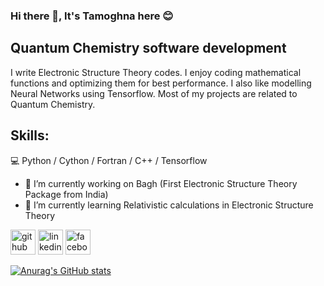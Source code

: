 ### Hi there 👋, It's Tamoghna here 😊
## Quantum Chemistry software development
I write Electronic Structure Theory codes. I enjoy coding mathematical functions and optimizing them for best performance. I also like modelling Neural Networks using Tensorflow. Most of my projects are related to Quantum Chemistry.

## Skills: 
💻 Python / Cython / Fortran / C++ / Tensorflow

- 🔭 I’m currently working on Bagh (First Electronic Structure Theory Package from India) 
- 🌱 I’m currently learning Relativistic calculations in Electronic Structure Theory


[<img src='https://cdn.jsdelivr.net/npm/simple-icons@3.0.1/icons/github.svg' alt='github' height='40'>](https://github.com/mtamoghna)
[<img src='https://cdn.jsdelivr.net/npm/simple-icons@3.0.1/icons/linkedin.svg' alt='linkedin' height='40'>](https://www.linkedin.com/in/tamoghna-mukhopadhyay-66a2281ab/)
[<img src='https://cdn.jsdelivr.net/npm/simple-icons@3.0.1/icons/facebook.svg' alt='facebook' height='40'>](https://www.facebook.com/tamoghna.mukhopadhyay/)

[![Anurag's GitHub stats](https://github-readme-stats.vercel.app/api?username=mtamoghna)](https://github.com/anuraghazra/github-readme-stats)
